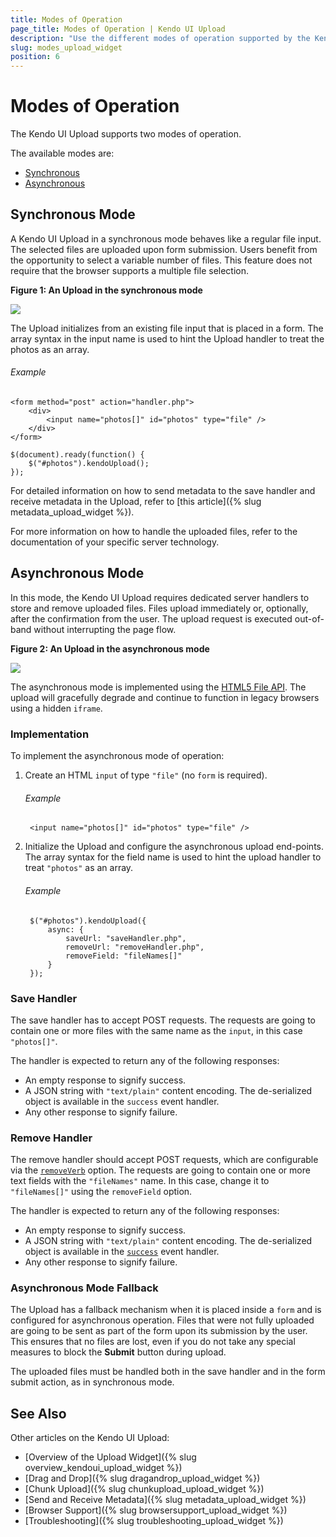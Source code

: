 ```yaml
---
title: Modes of Operation
page_title: Modes of Operation | Kendo UI Upload
description: "Use the different modes of operation supported by the Kendo UI Upload widget, initialize it from an existing file and how to use its asynchronous mode."
slug: modes_upload_widget
position: 6
---
```


# Modes of Operation

The Kendo UI Upload supports two modes of operation.

The available modes are:
* [Synchronous](#synchronous-mode)
* [Asynchronous](#asynchronous-mode)

## Synchronous Mode

A Kendo UI Upload in a synchronous mode behaves like a regular file input. The selected files are uploaded upon form submission. Users benefit from the opportunity to select a variable number of files. This feature does not require that the browser supports a multiple file selection.

**Figure 1: An Upload in the synchronous mode**

![](/controls/editors/upload/upload-sync.png)

The Upload initializes from an existing file input that is placed in a form. The array syntax in the input name is used to hint the Upload handler to treat the photos as an array.

###### Example

    <form method="post" action="handler.php">
        <div>
            <input name="photos[]" id="photos" type="file" />
        </div>
    </form>

    $(document).ready(function() {
        $("#photos").kendoUpload();
    });

For detailed information on how to send metadata to the save handler and receive metadata in the Upload, refer to [this article]({% slug metadata_upload_widget %}).

For more information on how to handle the uploaded files, refer to the documentation of your specific server technology.

## Asynchronous Mode

In this mode, the Kendo UI Upload requires dedicated server handlers to store and remove uploaded files. Files upload immediately or, optionally, after the confirmation from the user. The upload request is executed out-of-band without interrupting the page flow.

**Figure 2: An Upload in the asynchronous mode**

![](/controls/editors/upload/upload-async.png)

The asynchronous mode is implemented using the [HTML5 File API](https://en.wikipedia.org/wiki/HTML5_File_API). The upload will gracefully degrade and continue to function in legacy browsers using a hidden `iframe`.

### Implementation

To implement the asynchronous mode of operation:

1. Create an HTML `input` of type `"file"` (no `form` is required).

    ###### Example

        <input name="photos[]" id="photos" type="file" />

2. Initialize the Upload and configure the asynchronous upload end-points. The array syntax for the field name is used to hint the upload handler to treat `"photos"` as an array.

    ###### Example

        $("#photos").kendoUpload({
            async: {
                saveUrl: "saveHandler.php",
                removeUrl: "removeHandler.php",
                removeField: "fileNames[]"
            }
        });

### Save Handler

The save handler has to accept POST requests. The requests are going to contain one or more files with the same name as the `input`, in this case `"photos[]"`.

The handler is expected to return any of the following responses:

* An empty response to signify success.
* A JSON string with `"text/plain"` content encoding. The de-serialized object is available in the `success` event handler.
* Any other response to signify failure.

### Remove Handler

The remove handler should accept POST requests, which are configurable via the [`removeVerb`](/api/javascript/ui/upload/configuration/async.removeverb) option. The requests are going to contain one or more text fields with the `"fileNames"` name. In this case, change it to `"fileNames[]"` using the `removeField` option.

The handler is expected to return any of the following responses:

* An empty response to signify success.
* A JSON string with `"text/plain"` content encoding. The de-serialized object is available in the [`success`](/api/javascript/ui/upload/events/success) event handler.
* Any other response to signify failure.

### Asynchronous Mode Fallback

The Upload has a fallback mechanism when it is placed inside a `form` and is configured for asynchronous operation. Files that were not fully uploaded are going to be sent as part of the form upon its submission by the user. This ensures that no files are lost, even if you do not take any special measures to block the **Submit** button during upload.

The uploaded files must be handled both in the save handler and in the form submit action, as in synchronous mode.

## See Also

Other articles on the Kendo UI Upload:

* [Overview of the Upload Widget]({% slug overview_kendoui_upload_widget %})
* [Drag and Drop]({% slug dragandrop_upload_widget %})
* [Chunk Upload]({% slug chunkupload_upload_widget %})
* [Send and Receive Metadata]({% slug metadata_upload_widget %})
* [Browser Support]({% slug browsersupport_upload_widget %})
* [Troubleshooting]({% slug troubleshooting_upload_widget %})
